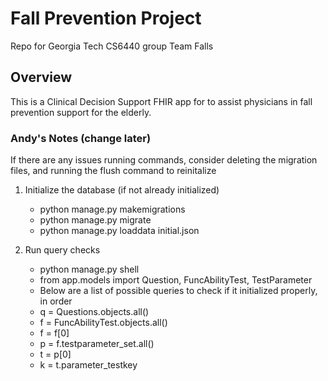 
# Fall Prevention Project
Repo for Georgia Tech CS6440 group Team Falls

## Overview
This is a Clinical Decision Support FHIR app for to assist physicians in fall prevention support for the elderly.

### Andy's Notes (change later)
If there are any issues running commands, consider deleting the migration files, and running the flush command to reinitalize

1. Initialize the database (if not already initialized)
   
    * python manage.py makemigrations
    * python manage.py migrate
    * python manage.py loaddata initial.json

2. Run query checks
    * python manage.py shell
    * from app.models import Question, FuncAbilityTest, TestParameter
    * Below are a list of possible queries to check if it initialized properly, in order
    * q = Questions.objects.all()
    * f = FuncAbilityTest.objects.all()
    * f = f[0]
    * p = f.testparameter_set.all()
    * t = p[0]
    * k = t.parameter_testkey


